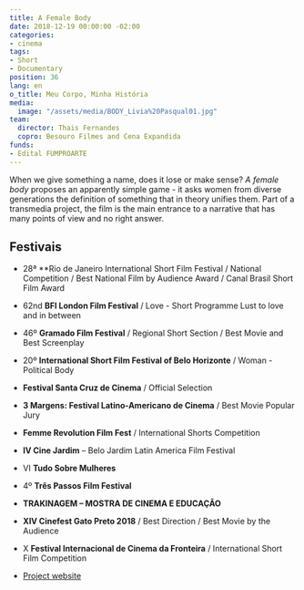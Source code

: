 ```yaml
---
title: A Female Body
date: 2018-12-19 00:00:00 -02:00
categories:
- cinema
tags:
- Short
- Documentary
position: 36
lang: en
o_title: Meu Corpo, Minha História
media:
  image: "/assets/media/BODY_Livia%20Pasqual01.jpg"
team:
  director: Thais Fernandes
  copro: Besouro Filmes and Cena Expandida
funds:
- Edital FUMPROARTE
---
```


When we give something a name, does it lose or make sense? _A female body_ proposes an apparently simple game - it asks women from diverse generations the definition of something that in theory unifies them. Part of a transmedia project, the film is the main entrance to a narrative that has many points of view and no right answer.

## Festivais
* 28ª **Rio de Janeiro International Short Film Festival / National Competition / Best National Film by Audience Award / Canal Brasil Short Film Award
* 62nd **BFI London Film Festival** / Love - Short Programme Lust to love and in between
* 46º **Gramado Film Festival** / Regional Short Section / Best Movie and Best Screenplay
* 20º **International Short Film Festival of Belo Horizonte** / Woman - Political Body
* **Festival Santa Cruz de Cinema** / Official Selection
* **3 Margens: Festival Latino-Americano de Cinema** / Best Movie Popular Jury
* **Femme Revolution Film Fest** / International Shorts Competition
* **IV Cine Jardim** – Belo Jardim Latin America Film Festival
* VI **Tudo Sobre Mulheres**
* 4º **Três Passos Film Festival**
* **TRAKINAGEM – MOSTRA DE CINEMA E EDUCAÇÃO**
* **XIV Cinefest Gato Preto 2018** / Best Direction / Best Movie by the Audience
* X **Festival Internacional de Cinema da Fronteira** / International Short Film Competition



* [Project website](http://afemalebodyproject.com/#top)
